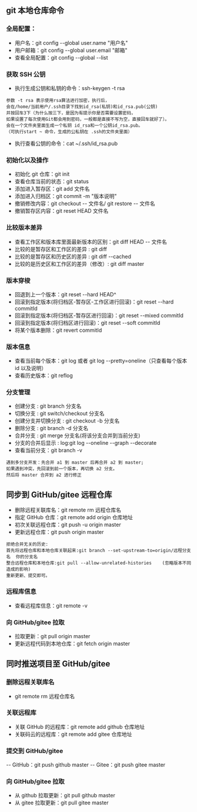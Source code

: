 ## git 本地仓库命令

### 全局配置：

- 用户名：git config --global user.name "用户名"
- 用户邮箱：git config --global user.email "邮箱"
- 查看全局配置：git config --global --list

### 获取 SSH 公钥

- 执行生成公钥和私钥的命令：ssh-keygen -t rsa

```
参数 -t rsa 表示使用rsa算法进行加密，执行后，
会在/home/当前用户/.ssh目录下找到id_rsa(私钥)和id_rsa.pub(公钥)
并按回车3下（为什么按三下，是因为有提示你是否需要设置密码，
如果设置了每次使用Git都会用到密码，一般都是直接不写为空，直接回车就好了）。
会在一个文件夹里面生成一个私钥 id_rsa和一个公钥id_rsa.pub。
（可执行start ~ 命令，生成的公私钥在 .ssh的文件夹里面）
```

- 执行查看公钥的命令：cat ~/.ssh/id_rsa.pub

### 初始化以及操作

- 初始化 git 仓库：git init
- 查看仓库当前的状态：git status
- 添加进入暂存区：git add 文件名
- 添加进入归档区：git commit -m "版本说明"
- 撤销修改内容：git checkout -- 文件名/ git restore -- 文件名
- 撤销暂存区内容：git reset HEAD 文件名

### 比较版本差异

- 查看工作区和版本库里面最新版本的区别：git diff HEAD -- 文件名
- 比较的是暂存区和工作区的差异 : git diff
- 比较的是暂存区和历史区的差异 : git diff --cached
- 比较的是历史区和工作区的差异（修改）: git diff master

### 版本穿梭

- 回退到上一个版本：git reset --hard HEAD^
- 回滚到指定版本(将归档区-暂存区-工作区进行回滚)：git reset --hard commitId
- 回滚到指定版本(将归档区-暂存区进行回滚)：git reset --mixed commitId
- 回滚到指定版本(将归档区进行回滚)：git reset --soft commitId
- 将某个版本删除：git revert commitId

### 版本信息

- 查看当前每个版本：git log 或者 git log --pretty=oneline（只查看每个版本 id 以及说明）
- 查看历史版本：git reflog

### 分支管理

- 创建分支 : git branch 分支名
- 切换分支 : git switch/checkout 分支名
- 创建分支并切换分支 : git checkout -b 分支名
- 删除分支 : git branch -d 分支名
- 合并分支 : git merge 分支名(将该分支合并到当前分支)
- 分支的合并后显示 : log:git log --oneline --graph --decorate
- 查看当前分支：git branch -v

```
遇到多分支开发：先合并 a1 到 master 后再合并 a2 到 master;
如果遇到冲突，先回滚到前一个版本，再切换 a2 分支。
然后将 master 合并到 a2 进行修正
```

## 同步到 GitHub/gitee 远程仓库

- 删除远程关联库名：git remote rm 远程仓库名
- 指定 GitHub 仓库：git remote add origin 仓库地址
- 初次关联远程仓库：git push -u origin master
- 更新远程仓库：git push origin master

```
拒绝合并无关的历史:
首先将远程仓库和本地仓库关联起来:git branch --set-upstream-to=origin/远程分支名  你的分支名
整合远程仓库和本地仓库:git pull --allow-unrelated-histories    (忽略版本不同造成的影响)
重新更新、提交即可。
```

### 远程库信息

- 查看远程库信息：git remote -v

### 向 GitHub/gitee 拉取

- 拉取更新：git pull origin master
- 更新远程代码到本地仓库：git fetch origin master

## 同时推送项目至 GitHub/gitee

### 删除远程关联库名

- git remote rm 远程仓库名

### 关联远程库

- 关联 GitHub 的远程库：git remote add github 仓库地址
- 关联码云的远程库：git remote add gitee 仓库地址

### 提交到 GitHub/gitee

-- GitHub：git push github master
-- Gitee：git push gitee master

### 向 GitHub/gitee 拉取

- 从 github 拉取更新：git pull github master
- 从 gitee 拉取更新：git pull gitee master
